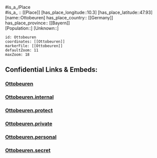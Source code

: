 ﻿---
location: [47.93,10.3] 
mapzoom: [7,12] 
mapmarker: city 
type: City
tags:
- geo/City


SpocWebEntityId: 33193
isDeleted: false
confidential: public

---
#is_a_/Place  
#is_a_ :: [[Place]] 
[has_place_longitude::10.3] 
[has_place_latitude::47.93] 
[name::Ottobeuren] 
has_place_country:: [[Germany]]  
has_place_province:: [[Bayern]]  
[Population::] 
[Unknown::] 


```leaflet
id: Ottobeuren
coordinates: [[Ottobeuren]] 
markerFile: [[Ottobeuren]] 
defaultZoom: 11 
maxZoom: 18
```


## Confidential Links & Embeds: 

### [Ottobeuren](/_public/Earth/Continent/Europe/Europe~Central/Germany/Germany~West/Bayern/counties~Bayern/Unterallgäu/cities~Unterallgäu/Ottobeuren.md) 

### [Ottobeuren.internal](/_internal/Earth/Continent/Europe/Europe~Central/Germany/Germany~West/Bayern/counties~Bayern/Unterallgäu/cities~Unterallgäu/Ottobeuren.internal.md) 

### [Ottobeuren.protect](/_protect/Earth/Continent/Europe/Europe~Central/Germany/Germany~West/Bayern/counties~Bayern/Unterallgäu/cities~Unterallgäu/Ottobeuren.protect.md) 

### [Ottobeuren.private](/_private/Earth/Continent/Europe/Europe~Central/Germany/Germany~West/Bayern/counties~Bayern/Unterallgäu/cities~Unterallgäu/Ottobeuren.private.md) 

### [Ottobeuren.personal](/_personal/Earth/Continent/Europe/Europe~Central/Germany/Germany~West/Bayern/counties~Bayern/Unterallgäu/cities~Unterallgäu/Ottobeuren.personal.md) 

### [Ottobeuren.secret](/_secret/Earth/Continent/Europe/Europe~Central/Germany/Germany~West/Bayern/counties~Bayern/Unterallgäu/cities~Unterallgäu/Ottobeuren.secret.md) 
